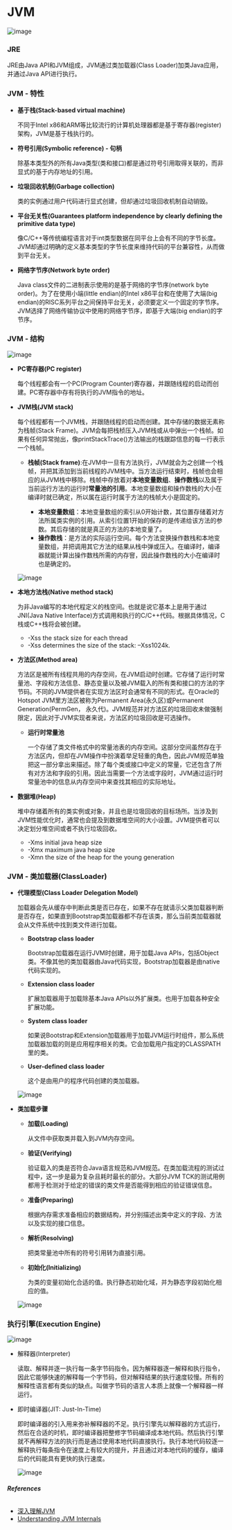 # JVM

![image](https://guyuchen.oss-cn-shanghai.aliyuncs.com/deadpool/images/jvm.webp)

### JRE

JRE由Java API和JVM组成，JVM通过类加载器(Class Loader)加类Java应用，并通过Java API进行执行。

### JVM - 特性

* **基于栈(Stack-based virtual machine)**
    
    不同于Intel x86和ARM等比较流行的计算机处理器都是基于寄存器(register)架构，JVM是基于栈执行的。
    
* **符号引用(Symbolic reference) - 句柄**

    除基本类型外的所有Java类型(类和接口)都是通过符号引用取得关联的，而非显式的基于内存地址的引用。 
    
* **垃圾回收机制(Garbage collection)**

    类的实例通过用户代码进行显式创建，但却通过垃圾回收机制自动销毁。
    
* **平台无关性(Guarantees platform independence by clearly defining the primitive data type)**

    像C/C++等传统编程语言对于int类型数据在同平台上会有不同的字节长度。JVM却通过明确的定义基本类型的字节长度来维持代码的平台兼容性，从而做到平台无关。

* **网络字节序(Network byte order)**

    Java class文件的二进制表示使用的是基于网络的字节序(network byte order)。为了在使用小端(little endian)的Intel x86平台和在使用了大端(big endian)的RISC系列平台之间保持平台无关，必须要定义一个固定的字节序。JVM选择了网络传输协议中使用的网络字节序，即基于大端(big endian)的字节序。

### JVM - 结构

![image](https://guyuchen.oss-cn-shanghai.aliyuncs.com/deadpool/images/runTimeDataArea.png)

* **PC寄存器(PC register)**

    每个线程都会有一个PC(Program Counter)寄存器，并跟随线程的启动而创建。PC寄存器中存有将执行的JVM指令的地址。
    
* **JVM栈(JVM stack)**

    每个线程都有一个JVM栈，并跟随线程的启动而创建。其中存储的数据无素称为栈帧(Stack Frame)。JVM会每把栈桢压入JVM栈或从中弹出一个栈帧。如果有任何异常抛出，像printStackTrace()方法输出的栈跟踪信息的每一行表示一个栈帧。 

    * **栈帧(Stack frame)**:在JVM中一旦有方法执行，JVM就会为之创建一个栈帧，并把其添加到当前线程的JVM栈中。当方法运行结束时，栈帧也会相应的从JVM栈中移除。栈帧中存放着对**本地变量数组**、**操作数栈**以及属于当前运行方法的运行时**常量池的引用**。本地变量数组和操作数栈的大小在编译时就已确定，所以属在运行时属于方法的栈帧大小是固定的。
        
        * **本地变量数组**：本地变量数组的索引从0开始计数，其位置存储着对方法所属类实例的引用。从索引位置1开始的保存的是传递给该方法的参数。其后存储的就是真正的方法的本地变量了。
        * **操作数栈**：是方法的实际运行空间。每个方法变换操作数栈和本地变量数组，并把调用其它方法的结果从栈中弹或压入。在编译时，编译器就能计算出操作数栈所需的内存窨，因此操作数栈的大小在编译时也是确定的。

    ![image](https://guyuchen.oss-cn-shanghai.aliyuncs.com/deadpool/images/javaStack.png)
    
* **本地方法栈(Native method stack)**

    为非Java编写的本地代程定义的栈空间。也就是说它基本上是用于通过JNI(Java Native Interface)方式调用和执行的C/C++代码。根据具体情况，C栈或C++栈将会被创建。
    
    * -Xss the stack size for each thread
    * -Xss determines the size of the stack: –Xss1024k.

* **方法区(Method area)**

    方法区是被所有线程共用的内存空间，在JVM启动时创建。它存储了运行时常量池、字段和方法信息、静态变量以及被JVM载入的所有类和接口的方法的字节码。不同的JVM提供者在实现方法区时会通常有不同的形式。在Oracle的Hotspot JVM里方法区被称为Permanent Area(永久区)或Permanent Generation(PermGen， 永久代)。JVM规范并对方法区的垃圾回收未做强制限定，因此对于JVM实现者来说，方法区的垃圾回收是可选操作。

    * **运行时常量池**
    
        一个存储了类文件格式中的常量池表的内存空间。这部分空间虽然存在于方法区内，但却在JVM操作中扮演着举足轻重的角色，因此JVM规范单独把这一部分拿出来描述。除了每个类或接口中定义的常量，它还包含了所有对方法和字段的引用。因此当需要一个方法或字段时，JVM通过运行时常量池中的信息从内存空间中来查找其相应的实际地址。

* **数据堆(Heap)**

    堆中存储着所有的类实例或对象，并且也是垃圾回收的目标场所。当涉及到JVM性能优化时，通常也会提及到数据堆空间的大小设置。JVM提供者可以决定划分堆空间或者不执行垃圾回收。
    
    * -Xms	initial java heap size
    * -Xmx	maximum java heap size
    * -Xmn	the size of the heap for the young generation

### JVM - 类加载器(ClassLoader)

* **代理模型(Class Loader Delegation Model)**

    加载器会先从缓存中判断此类是否已存在，如果不存在就请示父类加载器判断是否存在，如果直到Bootstrap类加载器都不存在该类，那么当前类加载器就会从文件系统中找到类文件进行加载。
    
    * **Bootstrap class loader**
        
        Bootstrap加载器在运行JVM时创建，用于加载Java APIs，包括Object类。不像其他的类加载器由Java代码实现，Bootstrap加载器是由native代码实现的。
        
    * **Extension class loader**
    
        扩展加载器用于加载除基本Java APIs以外扩展类。也用于加载各种安全扩展功能。
        
    * **System class loader**
    
        如果说Bootstrap和Extension加载器用于加载JVM运行时组件，那么系统加载器加载的则是应用程序相关的类。它会加载用户指定的CLASSPATH里的类。
    
    * **User-defined class loader**
        
        这个是由用户的程序代码创建的类加载器。

    ![image](https://guyuchen.oss-cn-shanghai.aliyuncs.com/deadpool/images/classloader.png)
    
* **类加载步骤**

    * **加载(Loading)**
        
        从文件中获取类并载入到JVM内存空间。
    
    * **验证(Verifying)**
        
        验证载入的类是否符合Java语言规范和JVM规范。在类加载流程的测试过程中，这一步是最为复杂且耗时最长的部分。大部分JVM TCK的测试用例都用于检测对于给定的错误的类文件是否能得到相应的验证错误信息。
    
    * **准备(Preparing)**
    
        根据内存需求准备相应的数据结构，并分别描述出类中定义的字段、方法以及实现的接口信息。
    
    * **解析(Resolving)**
    
        把类常量池中所有的符号引用转为直接引用。
    
    * **初始化(Initializing)**
    
        为类的变量初始化合适的值。执行静态初始化域，并为静态字段初始化相应的值。
    
    ![image](https://guyuchen.oss-cn-shanghai.aliyuncs.com/deadpool/images/classLoadStage.png)
    
    
### **执行引擎(Execution Engine)**

![image](https://guyuchen.oss-cn-shanghai.aliyuncs.com/deadpool/images/javaCompiler.png)

* 解释器(Interpreter)

    读取、解释并逐一执行每一条字节码指令。因为解释器逐一解释和执行指令，因此它能够快速的解释每一个字节码，但对解释结果的执行速度较慢。所有的解释性语言都有类似的缺点。叫做字节码的语言人本质上就像一个解释器一样运行。

* 即时编译器(JIT: Just-In-Time)

    即时编译器的引入用来弥补解释器的不足。执行引擎先以解释器的方式运行，然后在合适的时机，即时编译器把整修字节码编译成本地代码。然后执行引擎就不再解释方法的执行而是通过使用本地代码直接执行。执行本地代码较逐一解释执行每条指令在速度上有较大的提升，并且通过对本地代码的缓存，编译后的代码能具有更快的执行速度。

    ![image](https://guyuchen.oss-cn-shanghai.aliyuncs.com/deadpool/images/jitCompiler.png)

###### **References**

* [深入理解JVM](https://www.cnblogs.com/enjiex/p/5079338.html)
* [Understanding JVM Internals](https://www.cubrid.org/blog/understanding-jvm-internals)